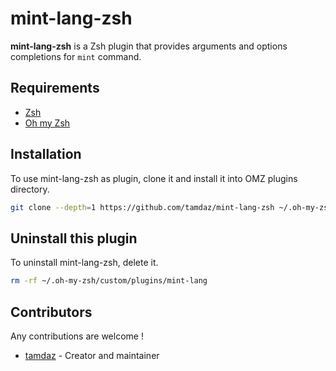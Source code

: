 # mint-lang-zsh
**mint-lang-zsh** is a Zsh plugin that provides arguments and options completions for `mint` command.

## Requirements
- [Zsh](https://github.com/zsh-users/zsh)
- [Oh my Zsh](https://github.com/ohmyzsh/ohmyzsh)

## Installation

To use mint-lang-zsh as plugin, clone it and install it into OMZ plugins directory.
```sh
git clone --depth=1 https://github.com/tamdaz/mint-lang-zsh ~/.oh-my-zsh/custom/plugins/mint-lang
```

## Uninstall this plugin

To uninstall mint-lang-zsh, delete it.
```sh
rm -rf ~/.oh-my-zsh/custom/plugins/mint-lang
```

## Contributors
Any contributions are welcome !

- [tamdaz](https://github.com/tamdaz) - Creator and maintainer